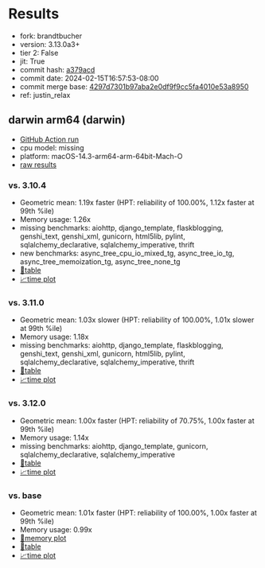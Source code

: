 # Results

- fork: brandtbucher
- version: 3.13.0a3+
- tier 2: False
- jit: True
- commit hash: [a379acd](https://github.com/brandtbucher/cpython/commit/a379acd)
- commit date: 2024-02-15T16:57:53-08:00
- commit merge base: [4297d7301b97aba2e0df9f9cc5fa4010e53a8950](https://github.com/brandtbucher/cpython/commit/4297d7301b97aba2e0df9f9cc5fa4010e53a8950)
- ref: justin_relax

## darwin arm64 (darwin)

- [GitHub Action run](https://github.com/faster-cpython/benchmarking/actions/runs/7936250670)
- cpu model: missing
- platform: macOS-14.3-arm64-arm-64bit-Mach-O
- [raw results](bm-20240215-darwin-arm64-brandtbucher-justin_relax-3.13.0a3%2B-a379acd.json)

### vs. 3.10.4

- Geometric mean: 1.19x faster (HPT: reliability of 100.00%, 1.12x faster at 99th %ile)
- Memory usage: 1.26x
- missing benchmarks: aiohttp, django_template, flaskblogging, genshi_text, genshi_xml, gunicorn, html5lib, pylint, sqlalchemy_declarative, sqlalchemy_imperative, thrift
- new benchmarks: async_tree_cpu_io_mixed_tg, async_tree_io_tg, async_tree_memoization_tg, async_tree_none_tg
- [📄table](bm-20240215-darwin-arm64-brandtbucher-justin_relax-3.13.0a3%2B-a379acd-vs-3.10.4.md)
- [📈time plot](bm-20240215-darwin-arm64-brandtbucher-justin_relax-3.13.0a3%2B-a379acd-vs-3.10.4.png)

### vs. 3.11.0

- Geometric mean: 1.03x slower (HPT: reliability of 100.00%, 1.01x slower at 99th %ile)
- Memory usage: 1.18x
- missing benchmarks: aiohttp, django_template, flaskblogging, genshi_text, genshi_xml, gunicorn, html5lib, pylint, sqlalchemy_declarative, sqlalchemy_imperative, thrift
- [📄table](bm-20240215-darwin-arm64-brandtbucher-justin_relax-3.13.0a3%2B-a379acd-vs-3.11.0.md)
- [📈time plot](bm-20240215-darwin-arm64-brandtbucher-justin_relax-3.13.0a3%2B-a379acd-vs-3.11.0.png)

### vs. 3.12.0

- Geometric mean: 1.00x faster (HPT: reliability of 70.75%, 1.00x faster at 99th %ile)
- Memory usage: 1.14x
- missing benchmarks: aiohttp, django_template, gunicorn, sqlalchemy_declarative, sqlalchemy_imperative
- [📄table](bm-20240215-darwin-arm64-brandtbucher-justin_relax-3.13.0a3%2B-a379acd-vs-3.12.0.md)
- [📈time plot](bm-20240215-darwin-arm64-brandtbucher-justin_relax-3.13.0a3%2B-a379acd-vs-3.12.0.png)

### vs. base

- Geometric mean: 1.01x faster (HPT: reliability of 100.00%, 1.00x faster at 99th %ile)
- Memory usage: 0.99x
- [🧠memory plot](bm-20240215-darwin-arm64-brandtbucher-justin_relax-3.13.0a3%2B-a379acd-vs-base-mem.png)
- [📄table](bm-20240215-darwin-arm64-brandtbucher-justin_relax-3.13.0a3%2B-a379acd-vs-base.md)
- [📈time plot](bm-20240215-darwin-arm64-brandtbucher-justin_relax-3.13.0a3%2B-a379acd-vs-base.png)

